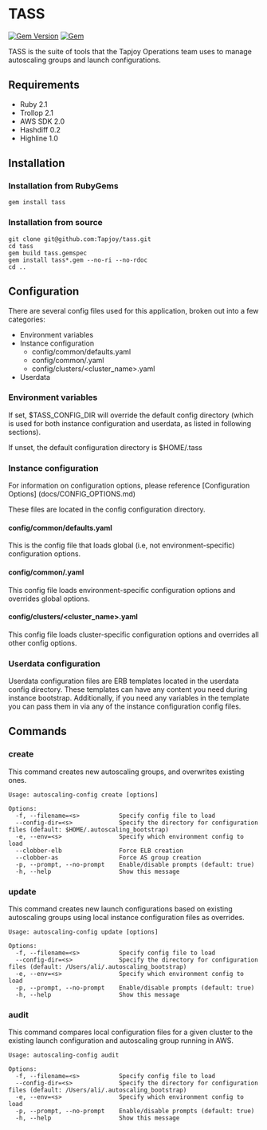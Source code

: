 TASS
====
[![Gem Version](https://badge.fury.io/rb/tass.svg)](http://badge.fury.io/rb/tass)
[![Gem](https://img.shields.io/gem/dt/tass.svg)](https://rubygems.org/gems/tass/)

TASS is the suite of tools that the Tapjoy Operations team uses to manage autoscaling groups and launch configurations.

## Requirements
* Ruby 2.1
* Trollop 2.1
* AWS SDK 2.0
* Hashdiff 0.2
* Highline 1.0

## Installation
### Installation from RubyGems
```
gem install tass
```
### Installation from source
```
git clone git@github.com:Tapjoy/tass.git
cd tass
gem build tass.gemspec
gem install tass*.gem --no-ri --no-rdoc
cd ..
```

## Configuration

There are several config files used for this application, broken out into a few categories:

* Environment variables
* Instance configuration
    * config/common/defaults.yaml
    * config/common/<env>.yaml
    * config/clusters/<cluster_name>.yaml
* Userdata

### Environment variables

If set, $TASS_CONFIG_DIR will override the default config directory (which is used for both instance configuration and userdata, as listed in following sections).

If unset, the default configuration directory is $HOME/.tass

### Instance configuration

For information on configuration options, please reference [Configuration Options] (docs/CONFIG_OPTIONS.md)

These files are located in the config configuration directory.

#### config/common/defaults.yaml

This is the config file that loads global (i.e, not environment-specific) configuration options.

#### config/common/<env>.yaml

This config file loads environment-specific configuration options and overrides global options.

#### config/clusters/<cluster_name>.yaml

This config file loads cluster-specific configuration options and overrides all other config options.

### Userdata configuration

Userdata configuration files are ERB templates located in the userdata config directory.  These templates can have any content you need during instance bootstrap.  Additionally, if you need any variables in the template you can pass them in via any of the instance configuration config files.

## Commands
### create

This command creates new autoscaling groups, and overwrites existing ones.

```
Usage: autoscaling-config create [options]

Options:
  -f, --filename=<s>           Specify config file to load
  --config-dir=<s>             Specify the directory for configuration files (default: $HOME/.autoscaling_bootstrap)
  -e, --env=<s>                Specify which environment config to load
  --clobber-elb                Force ELB creation
  --clobber-as                 Force AS group creation
  -p, --prompt, --no-prompt    Enable/disable prompts (default: true)
  -h, --help                   Show this message
```

### update

This command creates new launch configurations based on existing autoscaling groups using local instance configuration files as overrides.

```
Usage: autoscaling-config update [options]

Options:
  -f, --filename=<s>           Specify config file to load
  --config-dir=<s>             Specify the directory for configuration files (default: /Users/ali/.autoscaling_bootstrap)
  -e, --env=<s>                Specify which environment config to load
  -p, --prompt, --no-prompt    Enable/disable prompts (default: true)
  -h, --help                   Show this message
```

### audit

This command compares local configuration files for a given cluster to the existing launch configuration and autoscaling group running in AWS.

```
Usage: autoscaling-config audit

Options:
  -f, --filename=<s>           Specify config file to load
  --config-dir=<s>             Specify the directory for configuration files (default: /Users/ali/.autoscaling_bootstrap)
  -e, --env=<s>                Specify which environment config to load
  -p, --prompt, --no-prompt    Enable/disable prompts (default: true)
  -h, --help                   Show this message
```

